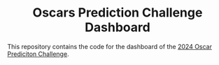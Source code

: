 <h1 align="center">
Oscars Prediction Challenge Dashboard
</h1>

This repository contains the code for the dashboard of the [2024 Oscar Prediciton Challenge]().
